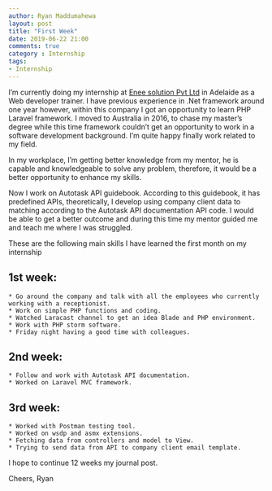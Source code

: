 ```yaml
---
author: Ryan Maddumahewa
layout: post
title: "First Week"
date: 2019-06-22 21:00
comments: true
category : Internship
tags:
- Internship
---
```


I’m currently doing my internship at [Enee solution Pvt Ltd](https://enee.com.au) in Adelaide as a Web developer trainer. I have previous experience in .Net framework around one year however, within this company I got an opportunity to learn PHP Laravel framework. I moved to Australia in 2016, to chase my master’s degree while this time framework couldn’t get an opportunity to work in a software development background. I’m quite happy finally work related to my field.

In my workplace, I’m getting better knowledge from my mentor, he is capable and knowledgeable to solve any problem, therefore, it would be a better opportunity to enhance my skills.

Now I work on Autotask API guidebook. According to this guidebook, it has predefined APIs, theoretically, I develop using company client data to matching according to the Autotask API documentation API code. I would be able to get a better outcome and during this time my mentor guided me and teach me where I was struggled.

These are the following main skills I have learned the first month on my internship

## 1st week: 

    * Go around the company and talk with all the employees who currently working with a receptionist.
    * Work on simple PHP functions and coding.
    * Watched Laracast channel to get an idea Blade and PHP environment.
    * Work with PHP storm software.
    * Friday night having a good time with colleagues.

## 2nd week: 

    * Follow and work with Autotask API documentation.
    * Worked on Laravel MVC framework.

## 3rd week: 

    * Worked with Postman testing tool.
    * Worked on wsdp and asmx extensions.
    * Fetching data from controllers and model to View.
    * Trying to send data from API to company client email template.



I hope to continue 12 weeks my journal post. 

Cheers,
Ryan
